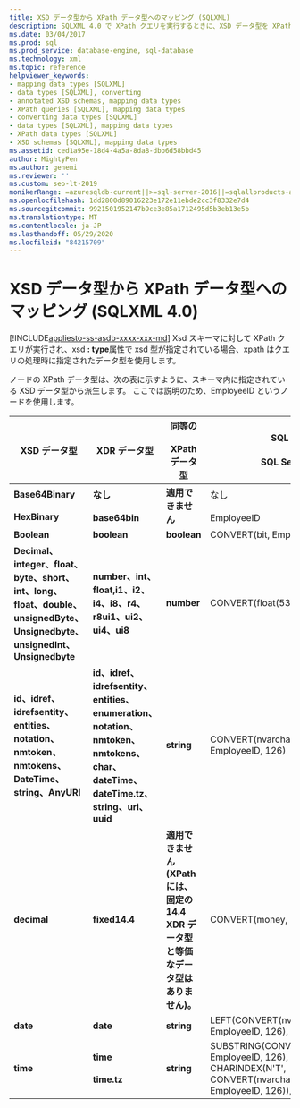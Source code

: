 ```yaml
---
title: XSD データ型から XPath データ型へのマッピング (SQLXML)
description: SQLXML 4.0 で XPath クエリを実行するときに、XSD データ型を XPath データ型にマップする方法について説明します。
ms.date: 03/04/2017
ms.prod: sql
ms.prod_service: database-engine, sql-database
ms.technology: xml
ms.topic: reference
helpviewer_keywords:
- mapping data types [SQLXML]
- data types [SQLXML], converting
- annotated XSD schemas, mapping data types
- XPath queries [SQLXML], mapping data types
- converting data types [SQLXML]
- data types [SQLXML], mapping data types
- XPath data types [SQLXML]
- XSD schemas [SQLXML], mapping data types
ms.assetid: ced1a95e-18d4-4a5a-8da8-dbb6d58bbd45
author: MightyPen
ms.author: genemi
ms.reviewer: ''
ms.custom: seo-lt-2019
monikerRange: =azuresqldb-current||>=sql-server-2016||=sqlallproducts-allversions||>=sql-server-linux-2017||=azuresqldb-mi-current
ms.openlocfilehash: 1dd2800d89016223e172e11ebde2cc3f8332e7d4
ms.sourcegitcommit: 9921501952147b9ce3e85a1712495d5b3eb13e5b
ms.translationtype: MT
ms.contentlocale: ja-JP
ms.lasthandoff: 05/29/2020
ms.locfileid: "84215709"
---
```

# <a name="mapping-xsd-data-types-to-xpath-data-types-sqlxml-40"></a>XSD データ型から XPath データ型へのマッピング (SQLXML 4.0)
[!INCLUDE[appliesto-ss-asdb-xxxx-xxx-md](../../includes/appliesto-ss-asdb-xxxx-xxx-md.md)]
  Xsd スキーマに対して XPath クエリが実行され、xsd **: type**属性で xsd 型が指定されている場合、xpath はクエリの処理時に指定されたデータ型を使用します。  
  
 ノードの XPath データ型は、次の表に示すように、スキーマ内に指定されている XSD データ型から派生します。 ここでは説明のため、EmployeeID というノードを使用します。  
  
|XSD データ型|XDR データ型|同等の<br /><br /> XPath データ型|SQL Server<br /><br /> SQL Server 変換|  
|-------------------|-------------------|------------------------------------|--------------------------------------------|  
|**Base64Binary**<br /><br /> **HexBinary**|**なし**<br /><br /> **base64bin**|**適用できません**|なし<br /><br /> EmployeeID|  
|**Boolean**|**boolean**|**boolean**|CONVERT(bit, EmployeeID)|  
|**Decimal、integer、float、byte、short、int、long、float、double、unsignedByte、Unsignedbyte、unsignedInt、Unsignedbyte**|**number、int、float,i1、i2、i4、i8、r4、r8ui1、ui2、ui4、ui8**|**number**|CONVERT(float(53), EmployeeID)|  
|**id、idref、idrefsentity、entities、notation、nmtoken、nmtokens、DateTime、string、AnyURI**|**id、idref、idrefsentity、entities、enumeration、notation、nmtoken、nmtokens、char、dateTime、dateTime.tz、string、uri、uuid**|**string**|CONVERT(nvarchar(4000), EmployeeID, 126)|  
|**decimal**|**fixed14.4**|**適用できません (XPath には、固定の 14.4 XDR データ型と等価なデータ型はありません)。**|CONVERT(money, EmployeeID)|  
|**date**|**date**|**string**|LEFT(CONVERT(nvarchar(4000), EmployeeID, 126), 10)|  
|**time**|**time**<br /><br /> **time.tz**|**string**|SUBSTRING(CONVERT(nvarchar(4000), EmployeeID, 126), 1 + CHARINDEX(N'T', CONVERT(nvarchar(4000), EmployeeID, 126)), 24)|  
  
  
